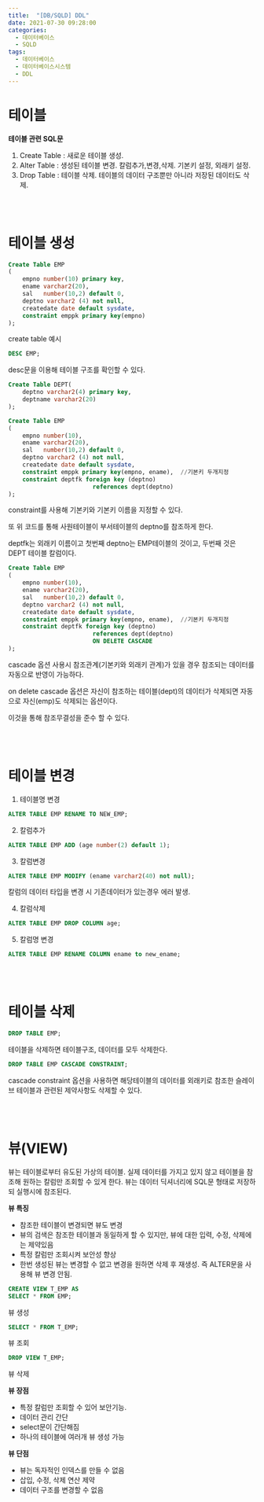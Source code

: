```yaml
---
title:  "[DB/SQLD] DDL"
date: 2021-07-30 09:28:00
categories:
  - 데이터베이스
  - SQLD 
tags:
  - 데이터베이스
  - 데이터베이스시스템
  - DDL
---
```


# 테이블

**테이블 관련 SQL문**
1. Create Table : 새로운 테이블 생성.
2. Alter Table : 생성된 테이블 변경. 칼럼추가,변경,삭제. 기본키 설정, 외래키 설정.
3. Drop Table : 테이블 삭제. 테이블의 데이터 구조뿐만 아니라 저장된 데이터도 삭제.

<br>
<br>

# 테이블 생성

```sql
Create Table EMP
(
    empno number(10) primary key,
    ename varchar2(20),
    sal   number(10,2) default 0,
    deptno varchar2 (4) not null,
    createdate date default sysdate,
    constraint emppk primary key(empno)
);
```
create table 예시

```sql
DESC EMP;
```
desc문을 이용해 테이블 구조를 확인할 수 있다.

```sql
Create Table DEPT(
    deptno varchar2(4) primary key,
    deptname varchar2(20)
);

Create Table EMP
(
    empno number(10),
    ename varchar2(20),
    sal   number(10,2) default 0,
    deptno varchar2 (4) not null,
    createdate date default sysdate,
    constraint emppk primary key(empno, ename),  //기본키 두개지정
    constraint deptfk foreign key (deptno)
                        references dept(deptno)
);
```
constraint를 사용해 기본키와 기본키 이름을 지정할 수 있다.

또 위 코드를 통해 사원테이블이 부서테이블의 deptno를 참조하게 한다.

deptfk는 외래키 이름이고 첫번째 deptno는 EMP테이블의 것이고, 두번째 것은 DEPT 테이블 칼럼이다.

```sql
Create Table EMP
(
    empno number(10),
    ename varchar2(20),
    sal   number(10,2) default 0,
    deptno varchar2 (4) not null,
    createdate date default sysdate,
    constraint emppk primary key(empno, ename),  //기본키 두개지정
    constraint deptfk foreign key (deptno)
                        references dept(deptno)
                        ON DELETE CASCADE
);
```

cascade 옵션 사용시 참조관계(기본키와 외래키 관계)가 있을 경우 참조되는 데이터를 자동으로 반영이 가능하다.

on delete cascade 옵션은 자신이 참조하는 테이블(dept)의 데이터가 삭제되면 자동으로 자신(emp)도 삭제되는 옵션이다.

이것을 통해 참조무결성을 준수 할 수 있다.

<br>
<br>

# 테이블 변경
1. 테이블명 변경
```sql
ALTER TABLE EMP RENAME TO NEW_EMP;
```

2. 칼럼추가
```sql
ALTER TABLE EMP ADD (age number(2) default 1);
```

3. 칼럼변경
```sql
ALTER TABLE EMP MODIFY (ename varchar2(40) not null);
```
칼럼의 데이터 타입을 변경 시 기존데이터가 있는경우 에러 발생.

4. 칼럼삭제
```sql
ALTER TABLE EMP DROP COLUMN age;
```

5. 칼럼명 변경
```sql
ALTER TABLE EMP RENAME COLUMN ename to new_ename;
```

<br>
<br>

# 테이블 삭제

```sql
DROP TABLE EMP;
```
테이블을 삭제하면 테이블구조, 데이터를 모두 삭제한다.

```sql
DROP TABLE EMP CASCADE CONSTRAINT;
```
cascade constraint 옵션을 사용하면 해당테이블의 데이터를 외래키로 참조한 슬레이브 테이블과 관련된 제약사항도 삭제할 수 있다.

<br>
<br>

# 뷰(VIEW)

뷰는 테이블로부터 유도된 가상의 테이블.
실제 데이터를 가지고 있지 않고 테이블을 참조해 원하는 칼럼만 조회할 수 있게 한다.
뷰는 데이터 딕셔너리에 SQL문 형태로 저장하되 실행시에 참조된다.

**뷰 특징**
- 참조한 테이블이 변경되면 뷰도 변경
- 뷰의 검색은 참조한 테이블과 동일하게 할 수 있지만, 뷰에 대한 입력, 수정, 삭제에는 제약있음
- 특정 칼럼만 조회시켜 보안성 향상
- 한번 생성된 뷰는 변경할 수 없고 변경을 원하면 삭제 후 재생성. 즉 ALTER문을 사용해 뷰 변경 안됨.

```sql
CREATE VIEW T_EMP AS
SELECT * FROM EMP;
```
뷰 생성
```sql
SELECT * FROM T_EMP;
```
뷰 조회
```sql
DROP VIEW T_EMP;
```
뷰 삭제

**뷰 장점**
- 특정 칼럼만 조회할 수 있어 보안기능.
- 데이터 관리 간단
- select문이 간단해짐
- 하나의 테이블에 여러개 뷰 생성 가능

**뷰 단점**
- 뷰는 독자적인 인덱스를 만들 수 없음
- 삽입, 수정, 삭제 연산 제약
- 데이터 구조를 변경할 수 없음